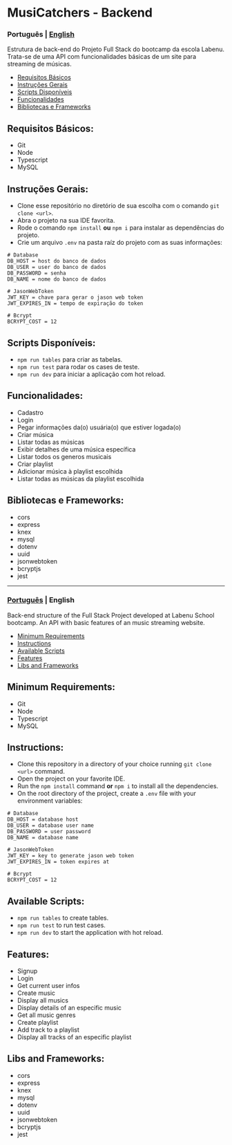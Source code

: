 <a name="languages"></a>
# MusiCatchers - Backend

<a id="pt-readme"></a>
### Português | [English](#en-readme)
Estrutura de back-end do Projeto Full Stack do bootcamp da escola Labenu.
Trata-se de uma API com funcionalidades básicas de um site para streaming de músicas.

<a name="pt-menu"></a>
- [Requisitos Básicos](#requisitos)
- [Instruções Gerais](#instrucoes)
- [Scripts Disponíveis](#pt-scripts)
- [Funcionalidades](#funcionalidades)
- [Bibliotecas e Frameworks](#bibliotecas)

<a id="requisitos"></a>
## Requisitos Básicos:
* Git
* Node
* Typescript
* MySQL

<a id="instrucoes"></a>
## Instruções Gerais:
* Clone esse repositório no diretório de sua escolha com o comando `git clone <url>`.
* Abra o projeto na sua IDE favorita.
* Rode o comando `npm install` **ou** `npm i` para instalar as dependências do projeto.
* Crie um arquivo `.env` na pasta raíz do projeto com as suas informações:
```
# Database
DB_HOST = host do banco de dados
DB_USER = user do banco de dados
DB_PASSWORD = senha
DB_NAME = nome do banco de dados

# JasonWebToken
JWT_KEY = chave para gerar o jason web token
JWT_EXPIRES_IN = tempo de expiração do token

# Bcrypt
BCRYPT_COST = 12
```

<a id="pt-scripts"></a>
## Scripts Disponíveis:
* `npm run tables` para criar as tabelas.
* `npm run test` para rodar os cases de teste.
* `npm run dev` para iniciar a aplicação com hot reload.

<a id="funcionalidades"></a>
## Funcionalidades:
* Cadastro
* Login
* Pegar informações da(o) usuária(o) que estiver logada(o)
* Criar música
* Listar todas as músicas
* Exibir detalhes de uma música específica
* Listar todos os generos musicais
* Criar playlist
* Adicionar música à playlist escolhida
* Listar todas as músicas da playlist escolhida

<a id="bibliotecas"></a>
## Bibliotecas e Frameworks:
* cors
* express
* knex
* mysql
* dotenv
* uuid
* jsonwebtoken
* bcryptjs
* jest

---

<a id="en-readme"></a>
### [Português](#pt-readme) | English
Back-end structure of the Full Stack Project developed at Labenu School bootcamp.
An API with basic features of an music streaming website.

<a name="pt-menu"></a>
- [Minimum Requirements](#requirements)
- [Instructions](#instructions)
- [Available Scripts](#scripts)
- [Features](#features)
- [Libs and Frameworks](#libs)

<a id="requirements"></a>
## Minimum Requirements:
* Git
* Node
* Typescript
* MySQL

<a id="instructions"></a>
## Instructions:
* Clone this repository in a directory of your choice running `git clone <url>` command.
* Open the project on your favorite IDE.
* Run the `npm install` command **or** `npm i` to install all the dependencies.
* On the root directory of the project, create a `.env` file with your environment variables:
```
# Database
DB_HOST = database host
DB_USER = database user name
DB_PASSWORD = user password
DB_NAME = database name

# JasonWebToken
JWT_KEY = key to generate jason web token
JWT_EXPIRES_IN = token expires at

# Bcrypt
BCRYPT_COST = 12
```

<a id="scripts"></a>
## Available Scripts:
* `npm run tables` to create tables.
* `npm run test` to run test cases.
* `npm run dev` to start the application with hot reload.

<a id="features"></a>
## Features:
* Signup
* Login
* Get current user infos
* Create music
* Display all musics
* Display details of an especific music
* Get all music genres
* Create playlist
* Add track to a playlist
* Display all tracks of an especific playlist

<a id="libs"></a>
## Libs and Frameworks:
* cors
* express
* knex
* mysql
* dotenv
* uuid
* jsonwebtoken
* bcryptjs
* jest
